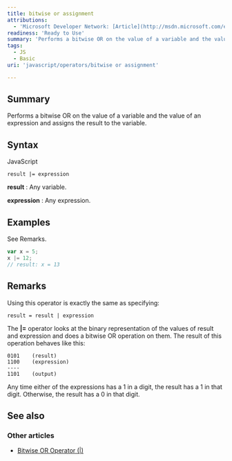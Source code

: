 ```yaml
---
title: bitwise or assignment
attributions:
  - 'Microsoft Developer Network: [Article](http://msdn.microsoft.com/en-us/library/ie/81bads72(v=vs.94).aspx)'
readiness: 'Ready to Use'
summary: 'Performs a bitwise OR on the value of a variable and the value of an expression and assigns the result to the variable.'
tags:
  - JS
  - Basic
uri: 'javascript/operators/bitwise or assignment'

---
```

## Summary

Performs a bitwise OR on the value of a variable and the value of an expression and assigns the result to the variable.

## Syntax

<span class="language">JavaScript</span>

    result |= expression

**result**
:   Any variable.

**expression**
:   Any expression.

## Examples

See Remarks.

``` js
var x = 5;
x |= 12;
// result: x = 13
```

## Remarks

Using this operator is exactly the same as specifying:

    result = result | expression

The **|=** operator looks at the binary representation of the values of result and expression and does a bitwise OR operation on them. The result of this operation behaves like this:

    0101    (result)
    1100    (expression)
    ----
    1101    (output)

Any time either of the expressions has a 1 in a digit, the result has a 1 in that digit. Otherwise, the result has a 0 in that digit.

## See also

### Other articles

-   [Bitwise OR Operator (|)](/javascript/operators/bitwise_or)

